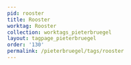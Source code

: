 ```yaml
---
pid: rooster
title: Rooster
worktag: Rooster
collection: worktags_pieterbruegel
layout: tagpage_pieterbruegel
order: '130'
permalink: /pieterbruegel/tags/rooster
---
```

